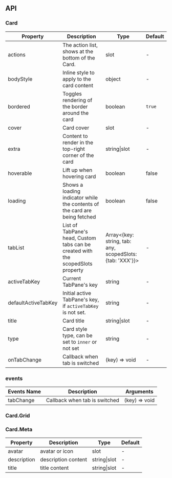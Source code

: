 ## API

### Card

| Property | Description | Type | Default |
| -------- | ----------- | ---- | ------- |
| actions | The action list, shows at the bottom of the Card. | slot | - |
| bodyStyle | Inline style to apply to the card content | object | - |
| bordered | Toggles rendering of the border around the card | boolean | `true` |
| cover | Card cover | slot | - |
| extra | Content to render in the top-right corner of the card | string\|slot | - |
| hoverable | Lift up when hovering card | boolean | false |
| loading | Shows a loading indicator while the contents of the card are being fetched | boolean | false |
| tabList | List of TabPane's head, Custom tabs can be created with the scopedSlots property | Array<{key: string, tab: any, scopedSlots: {tab: 'XXX'}}> | - |
| activeTabKey | Current TabPane's key | string | - |
| defaultActiveTabKey | Initial active TabPane's key, if `activeTabKey` is not set. | string | - |
| title | Card title | string\|slot | - |
| type | Card style type, can be set to `inner` or not set | string | - |
| onTabChange | Callback when tab is switched | (key) => void | - |

### events
| Events Name | Description | Arguments |
| --- | --- | --- |
| tabChange | Callback when tab is switched | (key) => void | - |

### Card.Grid

### Card.Meta

| Property | Description | Type | Default |
| -------- | ----------- | ---- | ------- |
| avatar | avatar or icon | slot | - |
| description | description content | string\|slot | - |
| title | title content | string\|slot | - |
